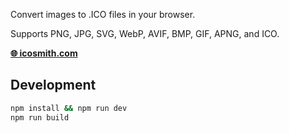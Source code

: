 Convert images to .ICO files in your browser.

Supports PNG, JPG, SVG, WebP, AVIF, BMP, GIF, APNG, and ICO.

**[🌐 icosmith.com](https://icosmith.com)**

## Development

```bash
npm install && npm run dev    
npm run build                 
```
